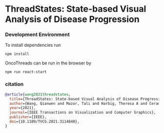 # ThreadStates: State-based Visual Analysis of Disease Progression

### Development Environment
To install dependencies run

```
npm install
```

OncoThreads can be run in the browser by
```
npm run react-start
```

### citation 
```bib
@article{wang2021threadstates,
  title={ThreadStates: State-based Visual Analysis of Disease Progression},
  author={Wang, Qianwen and Mazor, Tali and Harbig, Theresa A and Cerami, Ethan and Gehlenborg, Nils},
  year={2021},
  journal={IEEE Transactions on Visualization and Computer Graphics},
  publisher={IEEE},
  doi={10.1109/TVCG.2021.3114840},
}
```
